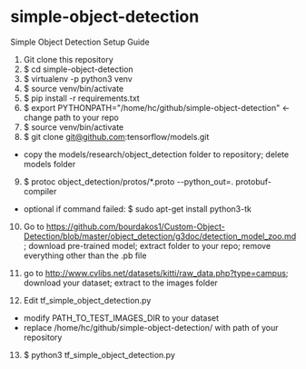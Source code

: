 # simple-object-detection

Simple Object Detection Setup Guide

1. Git clone this repository 
2. $ cd simple-object-detection 
3. $ virtualenv -p python3 venv 
4. $ source venv/bin/activate 
5. $ pip install -r requirements.txt 
6. $ export PYTHONPATH="/home/hc/github/simple-object-detection" <- change path to your repo
7. $ source venv/bin/activate
8. $ git clone git@github.com:tensorflow/models.git
  - copy the models/research/object_detection folder to repository; delete models folder
9. $ protoc object_detection/protos/*.proto --python_out=. protobuf-compiler
  - optional if command failed: $ sudo apt-get install python3-tk

10. Go to https://github.com/bourdakos1/Custom-Object-Detection/blob/master/object_detection/g3doc/detection_model_zoo.md; download pre-trained model; extract folder to your repo; remove everything other than the .pb file
        
11. go to http://www.cvlibs.net/datasets/kitti/raw_data.php?type=campus; download your dataset; extract to the images folder
12. Edit tf_simple_object_detection.py
  - modify PATH_TO_TEST_IMAGES_DIR to your dataset
  - replace /home/hc/github/simple-object-detection/ with path of your repository

13. $ python3 tf_simple_object_detection.py 
